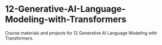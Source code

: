 # 12-Generative-AI-Language-Modeling-with-Transformers

Course materials and projects for 12 Generative AI Language Modeling with Transformers.
